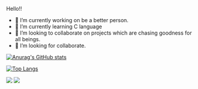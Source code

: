 Hello!! 
- 🔭 I’m currently working on be a better person.
- 🌱 I’m currently learning C language
- 👯 I’m looking to collaborate on projects which are chasing goodness for all beings. 
- 🤔 I’m looking for collaborate.

[![Anurag's GitHub stats](https://github-readme-stats.vercel.app/api?username=FaustoFaggion&show_icons=true&theme=white)](https://github.com/anuraghazra/github-readme-stats)

[![Top Langs](https://github-readme-stats.vercel.app/api/top-langs/?username=FaustoFaggion&show_icons=true&theme=white&layout=compact)](https://github.com/anuraghazra/github-readme-stats)

<img src="https://cdn.jsdelivr.net/gh/devicons/devicon/icons/c/c-original.svg" />

<img src="https://cdn.jsdelivr.net/gh/devicons/devicon/icons/bash/bash-original.svg" />
